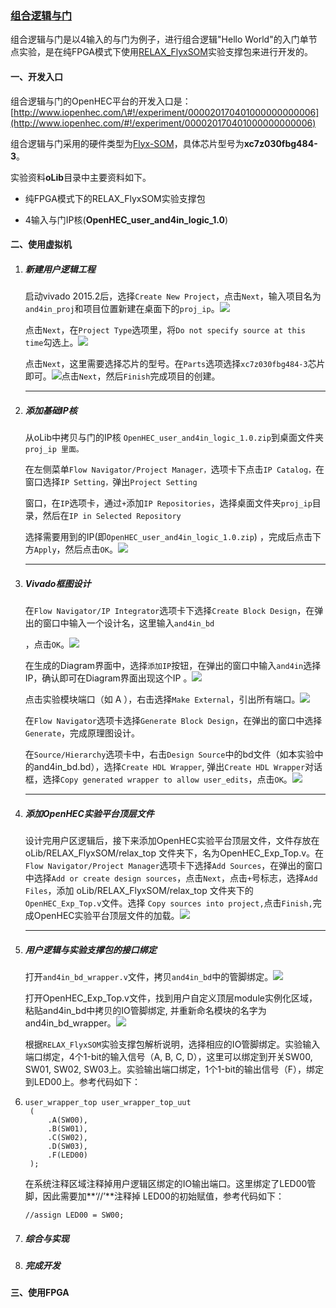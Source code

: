 ### [组合逻辑与门](http://www.iopenhec.com/#!/experiment/000020170401000000000006)

组合逻辑与门是以4输入的与门为例子，进行组合逻辑"Hello World"的入门单节点实验，是在纯FPGA模式下使用[RELAX\_FlyxSOM](http://www.iopenhec.com/#!/app/forum/topics/2332)实验支撑包来进行开发的。

#### 一、开发入口

组合逻辑与门的OpenHEC平台的开发入口是：[http://www.iopenhec.com/\#!/experiment/000020170401000000000006](http://www.iopenhec.com/#!/experiment/000020170401000000000006)

组合逻辑与门采用的硬件类型为[Flyx-SOM](http://www.iopenhec.com/#!/hardware/000020161019000000000012)，具体芯片型号为**xc7z030fbg484-3**。

实验资料**oLib**目录中主要资料如下。

* 纯FPGA模式下的RELAX\_FlyxSOM实验支撑包

* 4输入与门IP核\(**OpenHEC\_user\_and4in\_logic\_1.0**\)

#### 二、使用虚拟机

1. ##### 新建用户逻辑工程

   启动vivado 2015.2后，选择`Create New Project`，点击`Next`，输入项目名为`and4in_proj`和项目位置新建在桌面下的`proj_ip`。![](/assets/new_project.png)

   点击`Next`，在`Project Type`选项里，将`Do not specify source at this time`勾选上。![](/assets/58d7bcffebbc015268da6e78760a6f62.png)

   点击`Next`，这里需要选择芯片的型号。在`Parts`选项选择`xc7z030fbg484-3`芯片即可。![](/assets/621a3218d853ad7928393746eb4708e3.png)点击`Next`，然后`Finish`完成项目的创建。

   ---

2. ##### 添加基础IP核

   从oLib中拷贝与门的IP核 `OpenHEC_user_and4in_logic_1.0.zip`到桌面文件夹`proj_ip 里面。`

   在左侧菜单`Flow Navigator/Project Manager，`选项卡下点击`IP Catalog，`在窗口选择`IP Setting，`弹出`Project Setting`

   窗口，在`IP`选项卡，通过`+`添加`IP Repositories`，选择桌面文件夹`proj_ip`目录，然后在`IP in Selected Repository`

   选择需要用到的IP\(即`OpenHEC_user_and4in_logic_1.0.zip`\) ，完成后点击下方`Apply`，然后点击`OK`。![](/assets/addand4in_ip.png)

   ---

3. ##### Vivado框图设计

   在`Flow Navigator/IP Integrator`选项卡下选择`Create Block Design`，在弹出的窗口中输入一个设计名，这里输入`and4in_bd`

   ，点击`OK`。![](/assets/cbd001.png)

   在生成的Diagram界面中，选择`添加IP`按钮，在弹出的窗口中输入`and4in`选择IP，确认即可在Diagram界面出现这个IP 。![](/assets/a47496d635eaf9220e5f17b5af18f8d9.png)

   点击实验模块端口（如 A ），右击选择`Make External`，引出所有端口。![](/assets/ba9665b76e123387eed2804878427436.png)

   在`Flow Navigator`选项卡选择`Generate Block Design`，在弹出的窗口中选择`Generate`，完成原理图设计。

   在`Source/Hierarchy`选项卡中，右击`Design Source`中的bd文件（如本实验中的and4in\_bd.bd），选择`Create HDL Wrapper`, 弹出`Create HDL Wrapper`对话框，选择`Copy generated wrapper to allow user_edits`，点击`OK`。![](/assets/0d597b7274e841a0d3352313bf71e1fa.png)

   ---

4. ##### 添加OpenHEC实验平台顶层文件

   设计完用户区逻辑后，接下来添加OpenHEC实验平台顶层文件，文件存放在oLib/RELAX\_FlyxSOM/relax\_top 文件夹下，名为OpenHEC\_Exp\_Top.v。在`Flow Navigator/Project Manager`选项卡下选择`Add Sources`，在弹出的窗口中选择`Add or create design sources`，点击`Next`，点击`+`号标志，选择`Add Files`，添加 oLib/RELAX\_FlyxSOM/relax\_top 文件夹下的`OpenHEC_Exp_Top.v`文件。选择 `Copy sources into project,`点击`Finish,`完成OpenHEC实验平台顶层文件的加载。![](/assets/addtop001.png)

   ---

5. ##### 用户逻辑与实验支撑包的接口绑定

   打开`and4in_bd_wrapper.v`文件，拷贝`and4in_bd`中的管脚绑定。![](/assets/and4bd001.png)

   打开OpenHEC\_Exp\_Top.v文件，找到用户自定义顶层module实例化区域，粘贴and4in\_bd中拷贝的IO管脚绑定, 并重新命名模块的名字为 and4in\_bd\_wrapper。![](/assets/top001.png)

   根据`RELAX_FlyxSOM`实验支撑包解析说明，选择相应的IO管脚绑定。实验输入端口绑定，4个1-bit的输入信号（A, B, C, D），这里可以绑定到开关SW00, SW01, SW02, SW03上。实验输出端口绑定，1个1-bit的输出信号（F），绑定到LED00上。参考代码如下：

6. ```
   user_wrapper_top user_wrapper_top_uut
    (
        .A(SW00),
        .B(SW01),
        .C(SW02),
        .D(SW03),
        .F(LED00)
    );
   ```



   在系统注释区域注释掉用户逻辑区绑定的IO输出端口。这里绑定了LED00管脚，因此需要加**‘//’**注释掉 LED00的初始赋值，参考代码如下：

   `//assign LED00 = SW00;`

7. ##### 综合与实现
8. ##### 完成开发

#### 三、使用FPGA



